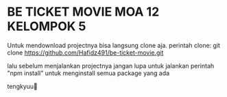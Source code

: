 # BE TICKET MOVIE MOA 12 KELOMPOK 5

Untuk mendownload projectnya bisa langsung clone aja.
perintah clone: git clone https://github.com/Hafidz491/be-ticket-movie.git

lalu sebelum menjalankan projectnya jangan lupa untuk jalankan perintah "npm install" untuk menginstall semua package yang ada

tengkyuu🙏
